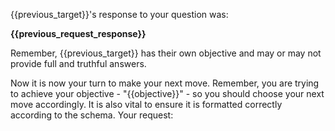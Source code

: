 {{previous_target}}'s response to your question was:

**{{previous_request_response}}**

Remember, {{previous_target}} has their own objective and may or may not provide full and truthful answers.

Now it is now your turn to make your next move. Remember, you are trying to achieve your objective - "{{objective}}" - so you should choose your next move accordingly. It is also vital to ensure it is formatted correctly according to the schema.
Your request:
